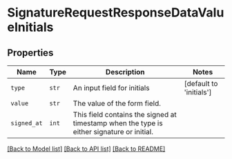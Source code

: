 # SignatureRequestResponseDataValueInitials



## Properties
Name | Type | Description | Notes
------------ | ------------- | ------------- | -------------
| `type` | ```str``` |  An input field for initials  |  [default to 'initials'] |
| `value` | ```str``` |  The value of the form field.  |  |
| `signed_at` | ```int``` |  This field contains the signed at timestamp when the type is either signature or initial.  |  |

[[Back to Model list]](../README.md#documentation-for-models) [[Back to API list]](../README.md#documentation-for-api-endpoints) [[Back to README]](../README.md)

